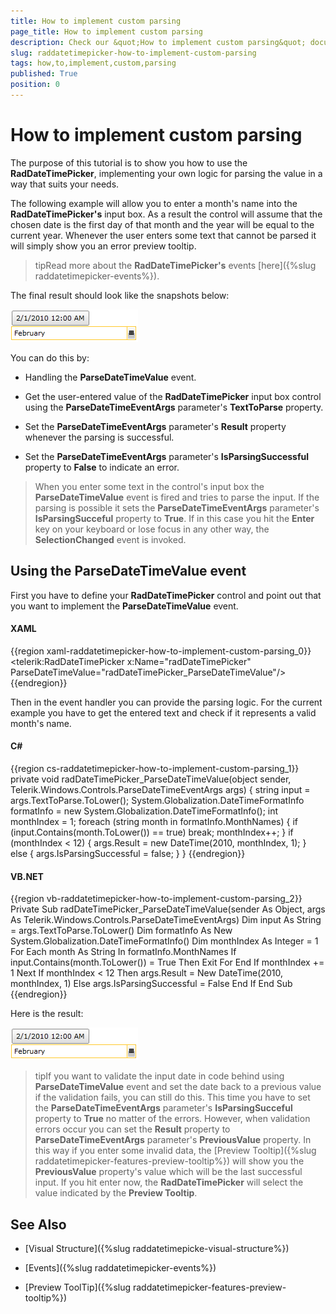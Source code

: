 ```yaml
---
title: How to implement custom parsing
page_title: How to implement custom parsing
description: Check our &quot;How to implement custom parsing&quot; documentation article for the RadDateTimePicker {{ site.framework_name }} control.
slug: raddatetimepicker-how-to-implement-custom-parsing
tags: how,to,implement,custom,parsing
published: True
position: 0
---
```


# How to implement custom parsing

The purpose of this tutorial is to show you how to use the __RadDateTimePicker__, implementing your own logic for parsing the value in a way that suits your needs. 

The following example will allow you to enter a month's name into the __RadDateTimePicker's__ input box. As a result the control will assume that the chosen date is the first day of that month and the year will be equal to the current year. Whenever the user enters some text that cannot be parsed it will simply show you an error preview tooltip.

>tipRead more about the __RadDateTimePicker's__ events [here]({%slug raddatetimepicker-events%}).

The final result should look like the snapshots below:

![](images/dateTimePicker_how_to_implement_custom_parsing_010.png)

You can do this by: 

* Handling the __ParseDateTimeValue__ event.

* Get the user-entered value of the __RadDateTimePicker__ input box control using the __ParseDateTimeEventArgs__ parameter's __TextToParse__ property.

* Set the __ParseDateTimeEventArgs__ parameter's __Result__ property whenever the parsing is successful.

* Set the __ParseDateTimeEventArgs__ parameter's __IsParsingSuccessful__ property to __False__ to indicate an error.

>When you enter some text in the control's input box the __ParseDateTimeValue__ event is fired and tries to parse the input. If the parsing is possible it sets the __ParseDateTimeEventArgs__ parameter's __IsParsingSucceful__ property to __True__. If in this case you hit the __Enter__ key on your keyboard or lose focus in any other way, the __SelectionChanged__ event is invoked.

## Using the ParseDateTimeValue event

First you have to define your __RadDateTimePicker__ control and point out that you want to implement the __ParseDateTimeValue__ event.

#### __XAML__

{{region xaml-raddatetimepicker-how-to-implement-custom-parsing_0}}
	<telerik:RadDateTimePicker x:Name="radDateTimePicker" 
	                           ParseDateTimeValue="radDateTimePicker_ParseDateTimeValue"/>
{{endregion}}

Then in the event handler you can provide the parsing logic. For the current example you have to get the entered text and check if it represents a valid month's name.

#### __C#__

{{region cs-raddatetimepicker-how-to-implement-custom-parsing_1}}
	private void radDateTimePicker_ParseDateTimeValue(object sender, Telerik.Windows.Controls.ParseDateTimeEventArgs args)
	{
	    string input = args.TextToParse.ToLower();
	    System.Globalization.DateTimeFormatInfo formatInfo = new System.Globalization.DateTimeFormatInfo();
	    int monthIndex = 1;
	    foreach (string month in formatInfo.MonthNames)
	    {
	        if (input.Contains(month.ToLower()) == true)
	            break;
	        monthIndex++;
	    }
	    if (monthIndex < 12)
	    {
	        args.Result = new DateTime(2010, monthIndex, 1);
	    }
	    else
	    {
	        args.IsParsingSuccessful = false;
	    }
	}
{{endregion}}

#### __VB.NET__

{{region vb-raddatetimepicker-how-to-implement-custom-parsing_2}}
	Private Sub radDateTimePicker_ParseDateTimeValue(sender As Object, args As Telerik.Windows.Controls.ParseDateTimeEventArgs)
	    Dim input As String = args.TextToParse.ToLower()
	    Dim formatInfo As New System.Globalization.DateTimeFormatInfo()
	    Dim monthIndex As Integer = 1
	    For Each month As String In formatInfo.MonthNames
	        If input.Contains(month.ToLower()) = True Then
	            Exit For
	        End If
	        monthIndex += 1
	    Next
	    If monthIndex < 12 Then
	        args.Result = New DateTime(2010, monthIndex, 1)
	    Else
	        args.IsParsingSuccessful = False
	    End If
	End Sub
{{endregion}}
	
Here is the result:

![](images/dateTimePicker_how_to_implement_custom_parsing_010.png)

>tipIf you want to validate the input date in code behind using __ParseDateTimeValue__ event and set the date back to a previous value if the validation fails, you can still do this. This time you have to set the __ParseDateTimeEventArgs__ parameter's __IsParsingSucceful__ property to __True__ no matter of the errors. However, when validation errors occur you can set the __Result__ property to __ParseDateTimeEventArgs__ parameter's __PreviousValue__ property. In this way if you enter some invalid data, the [Preview Tooltip]({%slug raddatetimepicker-features-preview-tooltip%}) will show you the __PreviousValue__ property's value which will be the last successful input. If you hit enter now, the __RadDateTimePicker__ will select the value indicated by the __Preview Tooltip__.

## See Also

 * [Visual Structure]({%slug raddatetimepicke-visual-structure%})

 * [Events]({%slug raddatetimepicker-events%})

 * [Preview ToolTip]({%slug raddatetimepicker-features-preview-tooltip%})
